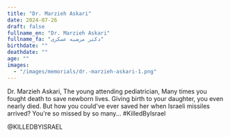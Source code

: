 ```yaml
---
title: "Dr. Marzieh Askari"
date: 2024-07-26
draft: false
fullname_en: "Dr. Marzieh Askari"
fullname_fa: "دکتر مرضیه عسکری"
birthdate: ""
deathdate: ""
age: ""
images:
  - "/images/memorials/dr.-marzieh-askari-1.png"
---
```


Dr. Marzieh Askari,
The young attending pediatrician,
Many times you fought death to save newborn lives. Giving birth to your daughter, you even nearly died. But how you could've ever saved her when Israeli missiles arrived? You're so missed by so many...
#KilledByIsrael

@KILLEDBYISRAEL